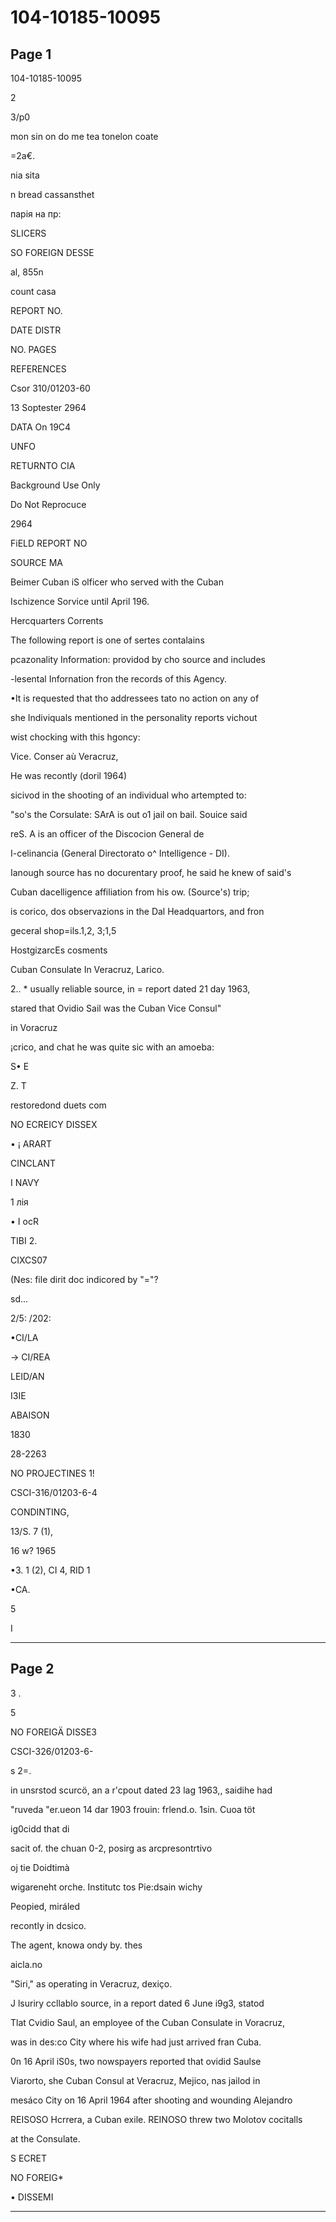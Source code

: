 # 104-10185-10095

## Page 1

104-10185-10095

2

3/p0

mon sin on do me tea tonelon coate

=2a€.

nia sita

n bread cassansthet

парія на пр:

SLICERS

SO FOREIGN DESSE

al, 855n

count casa

REPORT NO.

DATE DISTR

NO. PAGES

REFERENCES

Csor 310/01203-60

13 Soptester 2964

DATA On 19C4

UNFO

RETURNTO CIA

Background Use Only

Do Not Reprocuce

2964

FiELD REPORT NO

SOURCE MA

Beimer Cuban iS olficer who served with the Cuban

Ischizence Sorvice until April 196.

Hercquarters Corrents

The following report is one of sertes contalains

pcazonality Information: providod by cho source and includes

-lesental Infornation fron the records of this Agency.

•It is requested that tho addressees tato no action on any of

she Indiviquals mentioned in the personality reports vichout

wist chocking with this hgoncy:

Vice. Conser aù Veracruz,

He was recontly (doril 1964)

sicivod in the shooting of an individual who artempted to:

"so's the Corsulate: SArA is out o1 jail on bail. Souice said

reS. A is an officer of the Discocion General de

I-celinancia (General Directorato o^ Intelligence - DI).

Ianough source has no docurentary proof, he said he knew of said's

Cuban dacelligence affiliation from his ow. (Source's) trip;

is corico, dos observazions in the Dal Headquartors, and fron

geceral shop=ils.1,2, 3;1,5

HostgizarcEs cosments

Cuban Consulate In Veracruz, Larico.

2.. * usually reliable source, in = report dated 21 day 1963,

stared that Ovidio Sail was the Cuban Vice Consul"

in Voracruz

¡crico, and chat he was quite sic with an amoeba:

S• E

Z. T

restoredond duets com

NO ECREICY DISSEX

• ¡ ARART

CINCLANT

I NAVY

1 лія

• I ocR

TIBI 2.

CIXCS07

(Nes: file dirit doc indicored by "="?

sd...

2/5: /202:

•CI/LA

→ CI/REA

LEID/AN

I3IE

ABAISON

1830

28-2263

NO PROJECTINES 1!

CSCI-316/01203-6-4

CONDINTING,

13/S. 7 (1),

16 w? 1965

•3. 1 (2), CI 4, RID 1

•CA.

5

I

---

## Page 2

3 .

5

NO FOREIGÄ DISSE3

CSCI-326/01203-6-

s 2=.

in unsrstod scurcö, an a r'cpout dated 23 lag 1963,, saidihe had

"ruveda "er.ueon 14 dar 1903 frouin: frlend.o. 1sin. Cuoa töt

ig0cidd that di

sacit of. the chuan 0-2, posirg as arcpresontrtivo

oj tie Doidtimà

wigareneht orche. Institutc tos Pie:dsain wichy

Peopied, miráled

recontly in dcsico.

The agent, knowa ondy by. thes

aicla.no

"Siri," as operating in Veracruz, dexiço.

J lsuriry ccllablo source, in a report dated 6 June i9g3, statod

Tlat Cvidio Saul, an employee of the Cuban Consulate in Voracruz,

was in des:co City where his wife had just arrived fran Cuba.

0n 16 April iS0s, two nowspayers reported that ovidid Saulse

Viarorto, she Cuban Consul at Veracruz, Mejico, nas jailod in

mesáco City on 16 April 1964 after shooting and wounding Alejandro

REISOSO Hcrrera, a Cuban exile. REINOSO threw two Molotov cocitalls

at the Consulate.

S ECRET

NO FOREIG*

• DISSEMI

---

